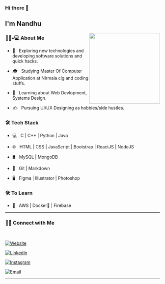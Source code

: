 ### Hi there 👋<h2> I'm Nandhu</h2>

<img align='right' src="https://media.giphy.com/media/M9gbBd9nbDrOTu1Mqx/giphy.gif" width="230">

<h3> 👨🏻•💻 About Me </h3>



- 🤔 &nbsp; Exploring new technologies and developing software solutions and quick hacks.

- 🎓 &nbsp; Studying Master Of Computer Application at Nirmala clg  and coding stuffs.

- 🌱 &nbsp; Learning about Web Devlopment, Systems Design.

- ✍️ &nbsp; Pursuing UI/UX Designing as hobbies/side hustles.



<h3>🛠 Tech Stack</h3>



- 💻 &nbsp; C | C++ | Python | Java 

- 🌐 &nbsp; HTML | CSS | JavaScript | Bootstrap | ReactJS | NodeJS

- 🛢 &nbsp; MySQL | MongoDB

- 🔧 &nbsp; Git | Markdown 

- 🖥 &nbsp; Figma | Illustrator | Photoshop 





<h3>🛠 To Learn</h3>

- 🔧 &nbsp; AWS | Docker🐳 | Firebase 

<hr>


<h3> 🤝🏻 Connect with Me </h3>

<br>



<p align="center">

<a href="https://https://nandhusathish.netlify.app/m/"><img alt="Website" src="https://img.shields.io/badge/myportflio.com-black?style=flat-square&logo=google-chrome"></a>

<a href="https://www.linkedin.com/in//"><img alt="LinkedIn" src="https://img.shields.io/badge/LinkedIn-nandhulinked-in-blue?style=flat-square&logo=linkedin"></a>

<a href="https://www.instagram.com/nandhu_sathish/"><img alt="Instagram" src="https://img.shields.io/badge/Instagram-nandhusathish-black?style=flat-square&logo=instagram"></a>

<a href="mailto:writetonandhusathish@gmail.com"><img alt="Email" src="https://img.shields.io/badge/Email-writetonandhusathish@gmail.com-blue?style=flat-square&logo=gmail"></a>

</p>




<hr>



